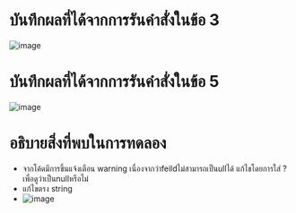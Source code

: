 # บันทึกผลที่ได้จากการรันคำสั่งในข้อ 3
![image](https://github.com/65030121natthamon/03376836-OOP-2566-Lab-06/assets/144195611/1e614727-2533-46ea-9bbb-bc17309d288a)


# บันทึกผลที่ได้จากการรันคำสั่งในข้อ 5
![image](https://github.com/65030121natthamon/03376836-OOP-2566-Lab-06/assets/144195611/08da242c-b9db-4d31-9af2-55a2f1d2be8c)

# อธิบายสิ่งที่พบในการทดลอง
- จากโค้ดมีการขึ้นแจ้งเตือน warning เนื่องจากว่าfeildไม่สามารถเป็นullได้ แก้ไขโดยการใส่ ?เพื่อดูว่าเป็นnullหรือไม่
- แก้ไขตรง string
- ![image](https://github.com/65030121natthamon/03376836-OOP-2566-Lab-06/assets/144195611/7556b686-6031-4f1f-b06c-b7aaa9b95ac4)
